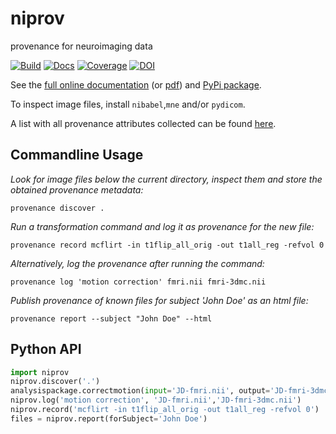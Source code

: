 niprov
======
provenance for neuroimaging data

[![Build](https://travis-ci.org/ilogue/niprov.svg?branch=master)](https://travis-ci.org/ilogue/niprov)
[![Docs](https://readthedocs.org/projects/niprov/badge/?version=latest)](http://niprov.readthedocs.org/)
[![Coverage](https://img.shields.io/coveralls/ilogue/niprov.svg)](https://coveralls.io/r/ilogue/niprov)
[![DOI](https://zenodo.org/badge/7344/ilogue/niprov.svg)](http://dx.doi.org/10.5281/zenodo.13683)

See the [full online documentation](http://niprov.readthedocs.org/) (or [pdf](https://media.readthedocs.org/pdf/niprov/latest/niprov.pdf)) and [PyPi package](https://pypi.python.org/pypi/niprov).

To inspect image files, install `nibabel`,`mne` and/or `pydicom`.

A list with all provenance attributes collected can be found [here](http://niprov.readthedocs.org/en/latest/provenance-fields.html).

Commandline Usage
-----------------

*Look for image files below the current directory, inspect them and store the obtained provenance metadata:*
```shell
provenance discover .
```

*Run a transformation command and log it as provenance for the new file:*
```shell
provenance record mcflirt -in t1flip_all_orig -out t1all_reg -refvol 0
```

*Alternatively, log the provenance after running the command:*
```shell
provenance log 'motion correction' fmri.nii fmri-3dmc.nii
```

*Publish provenance of known files for subject 'John Doe' as an html file:*
```shell
provenance report --subject "John Doe" --html
```

Python API
-----------------

```python
import niprov
niprov.discover('.')
analysispackage.correctmotion(input='JD-fmri.nii', output='JD-fmri-3dmc.nii')
niprov.log('motion correction', 'JD-fmri.nii','JD-fmri-3dmc.nii')
niprov.record('mcflirt -in t1flip_all_orig -out t1all_reg -refvol 0')
files = niprov.report(forSubject='John Doe')
```


